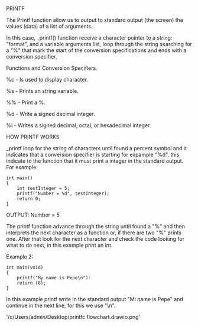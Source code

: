 PRINTF

The Printf function allow us to output to standard output (the screen) the values (data) of a list of arguments.

In this case, _printf() function receive a character pointer to a string: "format", and a variable arguments list, loop through the string searching for a "%" that mark the start of the conversion specifications and ends with a conversion specifier.

Functions and Conversion Specifiers.

%c - Is used to display character.

%s - Prints an string variable.

%% - Print a %.

%d - Write a signed decimal integer.

%i - Writes a signed decimal, octal, or hexadecimal integer.

HOW PRINTF WORKS

_printf loop for the string of characters until found a percent symbol and it indicates that a conversion specifier is starting for expample "%d", this indicate to the function that it must print a integer in the standard output.
For example:

	int main()
	{
		int testInteger = 5;
		printf("Number = %d", testInteger);
		return 0;
	}
OUTPUT:
		Number = 5

The printf function advance through the string until found a "%" and then interprets the next character as a function or, if there are two "%" prints one. After that look for the next character and check the code looking for what to do next, in this example print an int.

Example 2:

	int main(void)
	{
		printf("My name is Pepe\n"):
		return (0);
	}
In this example printf write in the standard output "Mi name is Pepe" and continue in the next line, for this we use "\n".

'/c/Users/admin/Desktop/printfc flowchart.drawio.png'
